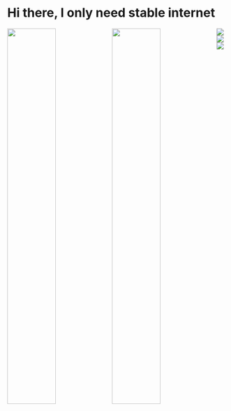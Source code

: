 # Hi there, I only need stable internet

<img align="left" width="47%" src="https://github-readme-stats.vercel.app/api?username=LeoMcBills&show_icons=true&theme=radical" />
<img align="left" width="47%" src="https://github-readme-stats.vercel.app/api/top-langs/?username=LeoMcBills&layout=compact" />
<img align="left" src="https://img.shields.io/badge/python-3670A0?style=for-the-badge&logo=python&logoColor=ffdd54" />
<img align="left" src="https://img.shields.io/badge/c-%2300599C.svg?style=for-the-badge&logo=c&logoColor=white" />
<img src="https://img.shields.io/badge/html5-%23E34F26.svg?style=for-the-badge&logo=html5&logoColor=white" />
